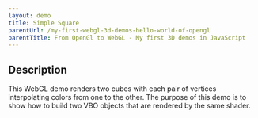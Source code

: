 ```yaml
---
layout: demo
title: Simple Square
parentUrl: /my-first-webgl-3d-demos-hello-world-of-opengl
parentTitle: From OpenGl to WebGL - My first 3D demos in JavaScript
---
```


## Description

This WebGL demo renders two cubes with each pair of vertices interpolating colors from one to the other. The purpose of this demo is to show how to build two VBO objects that are rendered by the same shader.

<canvas id="canvas_window" style="width: 100%;"></canvas>
<script src="/js/glmatrix-0.9.5-min.js"></script>
<script id="shader-vs" type="x-shader/x-vertex"></script>
<script id="shader-fs" type="x-shader/x-fragment"></script>
<script>
var gl;
var shaderProg;
var vbo = [ {triangle: {x:0, y:-1.75, z:-1.0}},
            {triangle: {x:0, y:-1.75, z:-1.0}}
    ];
var pMatrix = mat4.create();
var mvMatrix = mat4.create();
var mvMatrixStack = [];

/**************************************************
* Load shader content from the server
**************************************************/
function loadShaderContent(pFilename, pScriptId, cb)
{
    $.ajax({
        url: '/demo-deps/' + pFilename,
        success: function(data){
            document.querySelector('#' + pScriptId).innerText = data;
        },
    });
    cb();
}


/**************************************************
* Attempt to initialize a WebGL context
**************************************************/
function initGL(pCanvas)
{
    try
    {
        gl = pCanvas.getContext('experimental-webgl');
        gl.viewportWidth = pCanvas.width;
        gl.viewportHeight = pCanvas.height;
    }
    catch(e){}

    if(!gl)
        throw new Error('Could not initialize WebGL: ' + e);
}


/**************************************************
* Create, compile, and return a shader object
**************************************************/
function getShader(pGl, pShaderId, pFilename)
{
    var shaderScript = document.querySelector('#' + pShaderId);
    var shaderContent;

    shaderContent = shaderScript.text;

    var shader;

    if(shaderScript.type == 'x-shader/x-vertex')
        shader = pGl.createShader(pGl.VERTEX_SHADER);
    else if(shaderScript.type == 'x-shader/x-fragment')
        shader = pGl.createShader(pGl.FRAGMENT_SHADER);

    // Ignore attempts to create geometry shaders for now
    else
        return null;

    pGl.shaderSource(shader, shaderContent);
    pGl.compileShader(shader);

    // Check that compilation was awesome, throw error if not so
    if(!pGl.getShaderParameter(shader, pGl.COMPILE_STATUS))
        throw new Error(pGl.getShaderInfoLog(shader));

    return shader;
}


/**************************************************
* Create a shader program
**************************************************/
function initShaders(pParam)
{
    var gl = pParam.gl;

    var vertexShader = getShader(gl, pParam.vert.scriptId, pParam.vert.filename);
    var fragmentShader = getShader(gl, pParam.frag.scriptId, pParam.frag.filename);

    shaderProg = gl.createProgram();
    gl.attachShader(shaderProg, vertexShader);
    gl.attachShader(shaderProg, fragmentShader);
    gl.linkProgram(shaderProg);
    
    if(!gl.getProgramParameter(shaderProg, gl.LINK_STATUS))
        throw new Error('Error: Could not initialize shaders');

    gl.useProgram(shaderProg);

    // Link attribute locations
    shaderProg.vertexPositionAttribute = gl.getAttribLocation(shaderProg, 'aVertexPosition');
    gl.enableVertexAttribArray(shaderProg.vertexPositionAttribute);
    
    shaderProg.vertexColorAttribute = gl.getAttribLocation(shaderProg, 'aVertexColor');
    gl.enableVertexAttribArray(shaderProg.vertexColorAttribute);

    // Link uniform locations
    shaderProg.pMatrixUniform = gl.getUniformLocation(shaderProg, 'uPMatrix');
    shaderProg.mvMatrixUniform = gl.getUniformLocation(shaderProg, 'uMVMatrix');
}


/**************************************************
* Create a Vertex Buffer Object
**************************************************/
function initVbo(pGl, pVbo, pVerts, pColors)
{
    var gl = pGl;

    pVbo.gl_verts = gl.createBuffer();
    gl.bindBuffer(gl.ARRAY_BUFFER, pVbo.gl_verts);
    gl.bufferData(gl.ARRAY_BUFFER, 
                    new Float32Array(pVerts),
                    gl.STATIC_DRAW);

    pVbo.gl_colors = gl.createBuffer();
    gl.bindBuffer(gl.ARRAY_BUFFER, pVbo.gl_colors);
    gl.bufferData(gl.ARRAY_BUFFER, 
                    new Float32Array(pColors),
                    gl.STATIC_DRAW);
}


/**************************************************
* Send uniforms to shader program
**************************************************/
function setMatrixUniforms()
{
    gl.uniformMatrix4fv(shaderProg.pMatrixUniform, false, pMatrix);
    gl.uniformMatrix4fv(shaderProg.mvMatrixUniform, false, mvMatrix);
}


/**************************************************
* Draw the scene
**************************************************/
function drawScene()
{
    gl.viewport(0, 0, gl.viewportWidth, gl.viewportHeight);
    gl.clear(gl.COLOR_BUFFER_BIT | gl.DEPTH_BUFFER_BIT);

    mat4.perspective(45, gl.viewportWidth / gl.viewportHeight, 0.1, 100.0, pMatrix);

    //
    // Draw triangle 1
    //
    mat4.identity(mvMatrix);
    mat4.scale(mvMatrix, [5.0, 5.0, 1.0]);
    mat4.translate(mvMatrix, [-1.15, 0.0, -10.0]);

    gl.bindBuffer(gl.ARRAY_BUFFER, vbo[0].triangle.gl_verts);
    gl.vertexAttribPointer(shaderProg.vertexPositionAttribute, 
                            vbo[0].triangle.verts.itemSize,
                            gl.FLOAT,
                            false,
                            0, 0);

    gl.bindBuffer(gl.ARRAY_BUFFER, vbo[0].triangle.gl_colors);
    gl.vertexAttribPointer(shaderProg.vertexColorAttribute, 
                            vbo[0].triangle.colors.itemSize,
                            gl.FLOAT,
                            false,
                            0, 0);
                            
    setMatrixUniforms();
    gl.drawArrays(gl.TRIANGLES, 0, vbo[0].triangle.verts.totalVerts);


    //
    // Draw triangle 2
    //
    mat4.identity(mvMatrix);
    mat4.scale(mvMatrix, [5.0, 5.0, 1.0]);
    mat4.translate(mvMatrix, [1.15, 0.0, -10.0]);

    gl.bindBuffer(gl.ARRAY_BUFFER, vbo[0].triangle.gl_verts);
    gl.vertexAttribPointer(shaderProg.vertexPositionAttribute, 
                            vbo[0].triangle.verts.itemSize,
                            gl.FLOAT,
                            false,
                            0, 0);
                            
    gl.bindBuffer(gl.ARRAY_BUFFER, vbo[0].triangle.gl_colors);
    gl.vertexAttribPointer(shaderProg.vertexColorAttribute, 
                            vbo[0].triangle.colors.itemSize,
                            gl.FLOAT,
                            false,
                            0, 0);
                            
    setMatrixUniforms();
    gl.drawArrays(gl.TRIANGLES, 0, vbo[0].triangle.verts.totalVerts);
}

function webGLInit()
{
    //
    // Set canvas
    //
    var canvas = document.querySelector('#canvas_window');
    var w = document.body.clientWidth;
    canvas.width = w * 0.75;
    canvas.height = canvas.width / 2.75;
    canvas.style.display = 'block';

    initGL(canvas);
    
    //
    // Create shader program
    //
    initShaders({
        gl: gl,
        vert: {
            scriptId: 'shader-vs',
            filename: 'color-vertex-shader.glsl'
        },
        frag: {
            scriptId: 'shader-fs',
            filename: 'color-fragment-shader.glsl'
        }
    });

    //
    // Create VBO
    //
    var triangleVerts = [
        0.5, 0.5, 0.0,  // 1
        -0.5, 0.5, 0.0, // 2
        -0.5, -0.5, 0.0,// 3
        0.5, 0.5, 0.0,  // 1
        0.5, -0.5, 0.0, // 4
        -0.5, -0.5, 0.0 // 3
    ];
    
    var triangleColors = [
        0.8, 0.05, 0.05, 1.0,
        0.05, 0.8, 0.05, 1.0,
        0.05, 0.05, 0.8, 1.0,
        0.8, 0.05, 0.05, 1.0,
        0.75, 0.75, 0.05, 1.0,
        0.05, 0.05, 0.8, 1.0
    ];

    vbo[0].triangle.verts = {};
    vbo[0].triangle.colors = {};
    
    vbo[0].triangle.verts.itemSize = 3 /* (x, y, z) */;
    vbo[0].triangle.verts.totalVerts = triangleVerts.length / vbo[0].triangle.verts.itemSize;
    
    vbo[0].triangle.colors.itemSize = 4 /* (r, b, g, a) */;
    vbo[0].triangle.colors.totalColors = triangleColors.length / vbo[0].triangle.colors.itemSize;

    vbo[0].triangle.gl_verts = null;
    vbo[0].triangle.gl_colors = null;

    initVbo(gl, vbo[0].triangle, triangleVerts, triangleColors);

    //
    // Setup scene attributes
    //
    gl.clearColor(0.13, 0.13, 0.13, 1.0);
    gl.enable(gl.DEPTH_TEST);
    

    //
    // draw scene
    //
    drawScene();

}

// Load shader content from shader async
var progsLoaded = 0;
function checkProgs() {
   if (++progsLoaded === 2) {
      setTimeout(webGLInit, 1000);
   }
}
loadShaderContent('color-vertex-shader.glsl', 'shader-vs', checkProgs);
loadShaderContent('color-fragment-shader.glsl', 'shader-fs', checkProgs);
</script>
